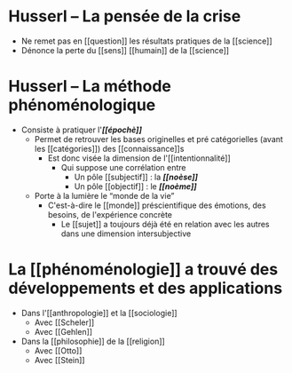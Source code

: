 # Husserl – La pensée de la crise
- Ne remet pas en [[question]] les résultats pratiques de la [[science]]
- Dénonce la perte du [[sens]] [[humain]] de la [[science]]
# Husserl – La méthode phénoménologique

- Consiste à pratiquer l'***[[épochè]]***
  - Permet de retrouver les bases originelles et pré catégorielles (avant les [[catégories]]) des [[connaissance]]s
    - Est donc visée la dimension de l'[[intentionnalité]]
      - Qui suppose une corrélation entre
        - Un pôle [[subjectif]] : la ***[[noèse]]***
        - Un pôle [[objectif]] : le ***[[noème]]***
  - Porte à la lumière le “monde de la vie”
    - C'est-à-dire le [[monde]] préscientifique des émotions, des besoins, de l'expérience concrète
      - Le [[sujet]] a toujours déjà été en relation avec les autres dans une dimension intersubjective

# La [[phénoménologie]] a trouvé des développements et des applications

- Dans l'[[anthropologie]] et la [[sociologie]]
  - Avec [[Scheler]]
  - Avec [[Gehlen]]
- Dans la [[philosophie]] de la [[religion]]
  - Avec [[Otto]]
  - Avec [[Stein]]
